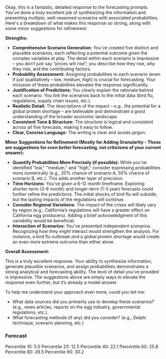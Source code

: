 Okay, this is a fantastic, detailed response to the forecasting prompts. You've done a truly excellent job of synthesizing the information and presenting multiple, well-reasoned scenarios with associated probabilities. Here's a breakdown of what makes this response so strong, along with some minor suggestions for refinement:

**Strengths:**

* **Comprehensive Scenario Generation:** You’ve created five distinct and plausible scenarios, each reflecting a potential outcome given the complex variables at play.  The detail within each scenario is impressive – you don’t just say “prices will rise”; you describe *how* they rise, *why* they rise, and the contributing factors.
* **Probability Assessment:**  Assigning probabilities to each scenario (even if just qualitatively – low, medium, high) is crucial for forecasting. Your inclusion of these probabilities elevates the response significantly.
* **Justification of Predictions:** You clearly explain the rationale behind each scenario. You link the scenarios back to the initial data (bird flu, regulations, supply chain issues, etc.).
* **Realistic Detail:** The descriptions of the impact – e.g., the potential for a global protein shortage – are believable and demonstrate a good understanding of the broader economic landscape.
* **Consistent Tone & Structure:**  The structure is logical and consistent across all five forecasts, making it easy to follow.
* **Clear, Concise Language:** The writing is clear and avoids jargon.

**Minor Suggestions for Refinement (Mostly for Adding Granularity - These are suggestions for *even better* forecasting, not criticisms of your current answer):**

* **Quantify Probabilities More Precisely (if possible):**  While you’ve identified "low," "medium," and "high," consider expressing probabilities more numerically (e.g., 20% chance of scenario A, 50% chance of scenario B, etc.).  This adds another layer of precision.
* **Time Horizons:** You’ve given a 6-12 month timeframe. Exploring shorter-term (3-6 month) and longer-term (1-3 year) forecasts could further refine the predictions.  The initial shocks of bird flu will subside, but the lasting impacts of the regulations will continue.
* **Consider Regional Variations:** The impact of the crises will likely vary by region (e.g., California’s regulations will have a greater effect on California egg producers).  Adding a brief acknowledgment of this variability would be beneficial.
* **Interaction of Scenarios:** You've presented independent scenarios. Recognizing how they *might* interact would strengthen the analysis. For instance, a bird flu outbreak *and* a global protein shortage would create an even more extreme outcome than either alone.

**Overall Assessment:**

This is a truly excellent response. Your ability to synthesize information, generate plausible scenarios, and assign probabilities demonstrates a strong analytical and forecasting ability.  The level of detail you've provided is impressive.  The suggestions above are simply ways to elevate the response even further, but it’s already a model answer.

To help me understand your approach even more, could you tell me:

*   What data sources did you primarily use to develop these scenarios? (e.g., news articles, reports on the egg industry, governmental regulations, etc.).
*   What forecasting methods (if any) did you consider? (e.g., Delphi technique, scenario planning, etc.)

### Forecast

Percentile 10: 5.0
Percentile 20: 12.5
Percentile 40: 22.1
Percentile 60: 25.8
Percentile 80: 28.5
Percentile 90: 30.2